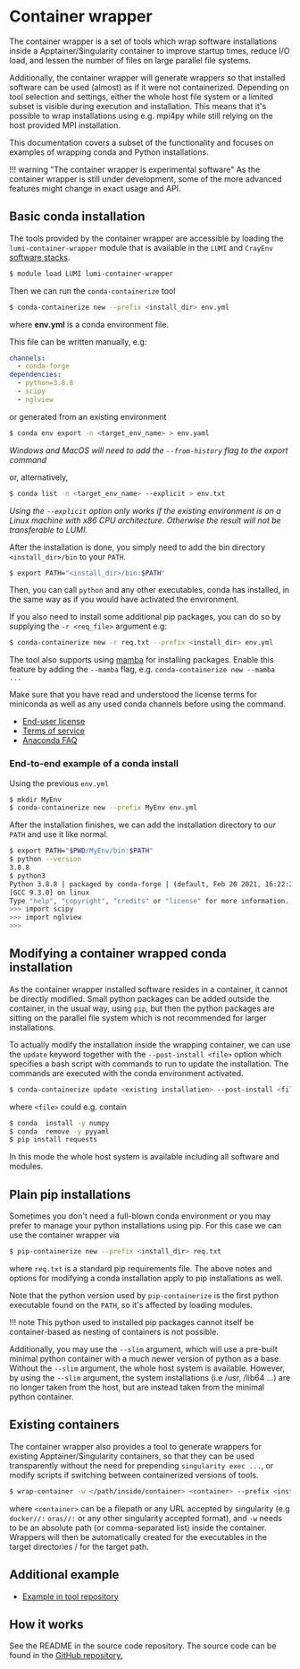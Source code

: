 [softwarestacks]: ../../runjobs/lumi_env/softwarestacks.md

# Container wrapper

The container wrapper is a set of tools which wrap software installations
inside a Apptainer/Singularity container to improve startup times, reduce I/O
load, and lessen the number of files on large parallel file systems.

Additionally, the container wrapper will generate wrappers so that installed
software can be used (almost) as if it were not containerized. Depending on
tool selection and settings, either the whole host file system or a limited
subset is visible during execution and installation. This means that it's
possible to wrap installations using e.g. mpi4py while still relying on the
host provided MPI installation.

This documentation covers a subset of the functionality and focuses on examples
of wrapping conda and Python installations.

!!! warning "The container wrapper is experimental software"
    As the container wrapper is still under development, some of the more
    advanced features might change in exact usage and API.

## Basic conda installation

The tools provided by the container wrapper are accessible by loading the
`lumi-container-wrapper` module that is available in the `LUMI` and `CrayEnv`
[software stacks][softwarestacks].

```bash
$ module load LUMI lumi-container-wrapper
```

Then we can run the `conda-containerize` tool

```bash
$ conda-containerize new --prefix <install_dir> env.yml
```

where **env.yml** is a conda environment file.

This file can be written manually, e.g:

```yaml
channels:
  - conda-forge
dependencies:
  - python=3.8.8
  - scipy
  - nglview
```

or generated from an existing environment

```bash
$ conda env export -n <target_env_name> > env.yaml 
```
*Windows and MacOS will need to add the `--from-history` flag to the export command*

or, alternatively,
```bash
$ conda list -n <target_env_name> --explicit > env.txt
```

*Using the `--explicit` option only works if the existing environment is on a
Linux machine with x86 CPU architecture. Otherwise the result will not be
transferable to LUMI.*

After the installation is done, you simply need to add the bin directory
`<install_dir>/bin` to your `PATH`.

```bash
$ export PATH="<install_dir>/bin:$PATH"
```

Then, you can call `python` and any other executables, conda has installed, in
the same way as if you would have activated the environment.

If you also need to install some additional pip packages, you can do so by
supplying the `-r <req_file>` argument e.g:

```bash
$ conda-containerize new -r req.txt --prefix <install_dir> env.yml
```

The tool also supports using [mamba](https://github.com/mamba-org/mamba) for
installing packages. Enable this feature by adding the `--mamba` flag, e.g.
`conda-containerize new --mamba ...`

Make sure that you have read and understood the license terms for miniconda as
well as any used conda channels before using the command.

- [End-user license](https://www.anaconda.com/end-user-license-agreement-miniconda)
- [Terms of service](https://www.anaconda.com/terms-of-service)
- [Anaconda FAQ](https://www.anaconda.com/blog/anaconda-commercial-edition-faq)

### End-to-end example of a conda install

Using the previous `env.yml`

```bash
$ mkdir MyEnv
$ conda-containerize new --prefix MyEnv env.yml 
```

After the installation finishes, we can add the installation directory to our
`PATH` and use it like normal.

```bash
$ export PATH="$PWD/MyEnv/bin:$PATH"
$ python --version
3.8.8
$ python3
Python 3.8.8 | packaged by conda-forge | (default, Feb 20 2021, 16:22:27) 
[GCC 9.3.0] on linux
Type "help", "copyright", "credits" or "license" for more information.
>>> import scipy
>>> import nglview
>>> 
```

## Modifying a container wrapped conda installation

As the container wrapper installed software resides in a container, it cannot
be directly modified. Small python packages can be added outside the container,
in the usual way, using `pip`, but then the python packages are sitting on the
parallel file system which is not recommended for larger installations.

To actually modify the installation inside the wrapping container, we can use
the `update` keyword together with the `--post-install <file>` option which
specifies a bash script with commands to run to update the installation. The
commands are executed with the conda environment activated.

```bash
$ conda-containerize update <existing installation> --post-install <file> 
```

where `<file>` could e.g. contain

```bash
$ conda  install -y numpy
$ conda  remove -y pyyaml
$ pip install requests
```

In this mode the whole host system is available including all software and modules.

## Plain pip installations

Sometimes you don't need a full-blown conda environment or you may prefer to
manage your python installations using pip. For this case we can use the
container wrapper via

```bash
$ pip-containerize new --prefix <install_dir> req.txt
```

where `req.txt` is a standard pip requirements file. The above notes and
options for modifying a conda installation apply to pip installations as well.

Note that the python version used by `pip-containerize` is the first python
executable found on the `PATH`, so it's affected by loading modules.

!!! note
    This python used to installed pip packages cannot itself be container-based
    as nesting of containers is not possible.  

Additionally, you may use the `--slim` argument, which will use a pre-built
minimal python container with a much newer version of python as a base. Without
the `--slim` argument, the whole host system is available. However, by using
the `--slim` argument, the system installations (i.e /usr, /lib64 ...) are no
longer taken from the host, but are instead taken from the minimal python
container.

## Existing containers

The container wrapper also provides a tool to generate wrappers for existing
Apptainer/Singularity containers, so that they can be used transparently
without the need for prepending `singularity exec ...`, or modify scripts if
switching between containerized versions of tools.

```bash
$ wrap-container -w </path/inside/container> <container> --prefix <install_dir> 
```

where `<container>` can be a filepath or any URL accepted by singularity (e.g
`docker//:` `oras//:` or any other singularity accepted format), and `-w` needs
to be an absolute path (or comma-separated list) inside the container. Wrappers
will then be automatically created for the executables in the target
directories / for the target path.

## Additional example

- [Example in tool repository](https://github.com/CSCfi/hpc-container-wrapper/blob/master/examples/fftw.md)

## How it works

See the README in the source code repository. The source code can be found in
the [GitHub repository.](https://github.com/CSCfi/hpc-container-wrapper)
